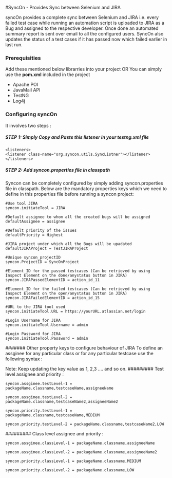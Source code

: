 #SyncOn - Provides Sync between Selenium and JIRA

syncOn provides a complete sync between Selenium and JIRA i.e. every failed test case while running an automation script is uploaded to JIRA as a Bug and assigned to the respective developer. Once done an automated summary report is sent over email to all the configured users. SyncOn also updates the status of a test cases if it has passed now which failed earlier in last run. 


### Prerequisities
Add these mentioned below librarries into your project OR You can simply use the <b>pom.xml</b> included in the project
* Apache POI
* JavaMail API
* TestNG
* Log4j


### Configuring syncOn
It involves two steps :

##### STEP 1: Simply Copy and Paste this listener in your testng.xml file 

```
<listeners>
<listener class-name="org.syncon.utils.SyncListner"></listener>
</listeners>
```

##### STEP 2: Add syncon.properties file in classpath

Syncon can be completely configured by simply adding syncon.properties file in classpath. Below are the mandatory properties keys which we need to define in this properties file before running a syncon project:

```
#Use tool JIRA
syncon.initiateTool = JIRA

#Default assignee to whom all the created bugs will be assigned
defaultAssignee = assignee

#Default priority of the issues
defaultPriority = Highest

#JIRA project under which all the Bugs will be upadated
defaultJIRAProject = TestJIRAProject

#Unique syncon_projectID 
syncon.ProjectID = SyncOnProject

#Element ID for the passed testcases (Can be retrieved by using Inspect Element on the done/anystatus button in JIRA)
syncon.JIRAPassedElementID = action_id_11

#Element ID for the failed testcases (Can be retrieved by using Inspect Element on the open/anystatus button in JIRA)
syncon.JIRAFailedElementID = action_id_15

#URL to the JIRA tool used
syncon.initiateTool.URL = https://yourURL.atlassian.net/login

#Login Username for JIRA
syncon.initiateTool.Username = admin

#Login Password for JIRA
syncon.initiateTool.Password = admin

```

####### Other property keys to configure behaviour of JIRA
To define an assginee for  any particular class or for any particular testcase use the following syntax :

Note:  Keep updating the key value as 1, 2,3 .... and so on. 
######### Test level assignee and priority :

```
syncon.assginee.testLevel-1 = packageName.classname,testcaseName,assigneeName

syncon.assginee.testLevel-2 = packageName.classname,testcaseName2,assigneeName2

syncon.priority.testLevel-1 = packageName.classname,testcaseName,MEDIUM

syncon.priority.testLevel-2 = packageName.classname,testcaseName2,LOW
```

######### Class level assignee and priority :

```
syncon.assginee.classLevel-1 = packageName.classname,assigneeName

syncon.assginee.classLevel-2 = packageName.classname,assigneeName2

syncon.priority.classLevel-1 = packageName.classname,MEDIUM

syncon.priority.classLevel-2 = packageName.classname,LOW
```


































